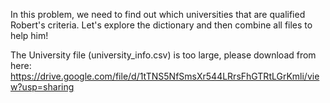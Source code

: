 In this problem, we need to find out which universities that are qualified Robert's criteria.
Let's explore the dictionary and then combine all files to help him!

The University file (university_info.csv) is too large, please download from here:
https://drive.google.com/file/d/1tTNS5NfSmsXr544LRrsFhGTRtLGrKmli/view?usp=sharing